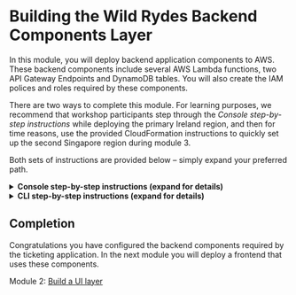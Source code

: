 # Building the Wild Rydes Backend Components Layer

In this module, you will deploy backend application components to AWS. These
backend components include several AWS Lambda functions, two API Gateway Endpoints and 
DynamoDB tables. You will also create the IAM polices and roles required by
these components.

There are two ways to complete this module.  For learning purposes, we
recommend that workshop participants step through the *Console step-by-step
instructions* while deploying the primary Ireland region, and then for time reasons,
use the provided CloudFormation instructions to quickly set up the second Singapore
region during module 3.

Both sets of instructions are provided below – simply expand your preferred path.

<details>
<summary><strong>Console step-by-step instructions (expand for details)</strong></summary>

The following objects will be used as you create the resources in the console for this module:

* `wild-rydes-dynamodb-get.json` - This is the policy needed in order to read
  from DynamoDB using the `tickets-get.js` and `health-check.js` Lambda functions
* `wild-rydes-dynamodb-post.json` - This is the policy needed in order to write
  to DynamoDB using the `tickets-post.js` Lambda function
* `health-check.js` - Lambda function for checking the status of our application health
* `tickets-get.js` - Lambda function triggered by API Gateway to put application data
  into DynamoDB
* `tickets-post.js` - Lambda function triggered by API Gateway to read application
  data from DynamoDB

There are several steps needed to deploy the API and Lambda functions via the
console. The basic steps are:

1. Create the appropriate IAM policies and roles our four AWS Lambda functions
2. Create the required Amazon DynamoDB table
3. Create the four AWS Lambda functions
4. Create the Amazon API Gateway for the region you are currently deploying
5. Testing to ensure our backend components are all working as expected



## 1. Create IAM Policies and Roles

Let’s go ahead and create all the needed polices and roles for our workshop.
Because IAM roles and policies are global in nature, you only need to do this once.
*You may skip this step when you are asked to deploy the failover region*

Log into the AWS Console then select the **IAM** service. Now select
**Policies** from the left and click on the **Create policy** button.  Then
select the *JSON* tab and paste the code below into the editing window.

Download policy: [TicketGetPolicy](wild-rydes-dynamodb-get.json)

**IMPORTANT** When downloading each policy, click on *Raw* before you copy in order
to avoid validation errors when you paste the *JSON* into the AWS Console.

![Create Policy](images/create-policy-1.png)

Click on **Review Policy**

Name your policy `TicketGetPolicy` and click **Create policy**

![Create Policy Editor](images/create-policy-2.png)

Now repeat these exact same steps one more times in order to create the
following additional policy that will be needed during the workshop.

**Download policy**: [TicketPostPolicy](wild-rydes-dynamodb-post.json)


Next you will create the three roles that correspond to the three polices that
were just created. Each of these roles will be used by a different Lambda
function thereby limiting the permissions of each function. This follows an
AWS Best Practice of granting [least privilege](http://docs.aws.amazon.com/IAM/latest/UserGuide/best-practices.html#grant-least-privilege).

In the Console, select the **IAM** service and choose **Roles** from the left,
and click on the “Create role” button:

![Create Role](images/create-role-1.png)

Select the type of “AWS Service” and choose Lambda from the list below then
select **Next: Permissions**.

![Choose Role Type](images/create-role-lambda.png)

Find the `TicketGetPolicy` policy you just created on the next screen
and select **Next: Review** (Hint: Use the *Customer Managed* filter)

![Select Policy to Role](images/create-role-select-policy.png)

On the next screen, enter `TicketGetRole` for the Role Name and select **Create role**

![Choose Role Final](images/create-role-final.png)

Repeat the same steps one more time, this time creating the role for
`TicketPostRole` and attaching the corresponding policy you created earlier.

## 2. Create the DynamoDB Table

Next we will create the DynamoDB Table for our application data. Ensure you
are set to the region you are currently deploying -  Ireland (eu-west-1) or
Singapore (ap-southeast-1) in the upper right corner of the console. If
you mistakenly create the DynamoDB table in the wrong region, the application
will not work.

In the console, open **DynamoDB** (it can be found under Database).  Select
**Create Table**. Your screen may be slightly different depending on whether
this is your first DynamoDB table in this region or not.

![DymamoDB Create Button](images/dynamodb-create-button.png)

For the table name, enter `SXRTickets` and enter `id` as the Primary Key
Partition Key and keep *String* as the type, then click **Create**.
That’s all that is required for now to set up the table.

![DymamoDB Create SXRTickets](images/dynamodb-create-sxrtickets.png)

## 3. Create Three Lambda functions

Next, you will create three Lambda functions. First, navigate to **Lambda** in
the console (again ensuring you are still in the correct region) and click
**Create a function**  Ensure you choose **Author from scratch**

![Create Lambda function](images/create-lambda-function.png)

Change the runtime to `Node.js 6.10`.  ('Node.js 8.10' should work but it
has not been tested)

Name your first function `TicketGetFunction` and assign the role with the **matching**
name you created previously to it and click **Create function** and move on to the main
Lambda interface.

For the Handler, enter `tickets-get.handler` and then paste the following code into the
editor you see on your screen:

[TicketGetFunction](tickets-get.js)

Next, under `Environment Variables`, enter the key **TABLE_NAME** and the value **SXRTickets**

*Note that entering these Environment Variables exactly as shown is very important -
your function will not work - case matters*

![Create Lambda Wild Rydes Get](images/create-lambda-ticket-get.png)

Once everything is set correctly, click **Save** near the top center of the screen.

**IMPORTANT NOTE** When editing the Lambda code using the console, it is VERY important that
your file name match the 'Handler Name' in the table below.  You must rename the file from
the defaut of index.js or your function will not work!

We still need to create two more lambda functions.  All of them use `Node.js 6.10`
as the runtime.  Repeat the same steps you used above.  The table below provides the
information needed for all three functions.  Note that you have already done the first one.

| Function Name          | Handler Name          | Execution Role                  | Env Var Key   | Env Var Value  |
| ---------------------  | --------------------- | ------------------------------- | ------------- | -------------- |
| [TicketGetFunction](tickets-get.js)  | tickets-get.handler   | TicketGetRole           | TABLE_NAME    | SXRTickets     |
| [TicketPostFunction](tickets-post.js)  | tickets-post.handler   | TicketPostRole           | TABLE_NAME    | SXRTickets     |
| [SXRHealthCheckFunction](health-check.js) | health-check.handler  | TicketGetRole           | TABLE_NAME    | SXRTickets     |


## 4. Create API Gateway Endpoint

In the console, under Application Services, open Amazon API Gateway and click on
**Get Started**.  Click on **OK** if you are given a *Create Example API* dialogue.

![Create Example API](images/create-example-api.png)

Select **New API** and enter the API Name of `wild-rydes-api` and choose the
Endpoint Type of *Regional* and then click **Create API**

![Create new API](images/create-new-api.png)

Next, from the *Actions* drop-down, choose **Create Resource** and name the resource
`ticket` and select the *Enable API Gateway CORS* option and then click **Create Resource**

![Create api child CORS](images/api-child-resource-cors.png)

Repeat the same steps one more time, this time creating the resource `health`.
Ensure this resource is at the same level (directly below the root) as `ticket`

![ticket and heath visual](images/api-ticket-health.png)

Next we will create two methods – one for GET and one for POST

Select `ticket` under *resources*, and from the *Actions* drop-down select
**Create Method** and then choose `GET` as your first method and select the
check-box to confirm creation:

![Create api method get](images/api-method-get.png)

Keep *Lambda Function* selected, enable *Use Lambda Proxy Integration* and choose
`eu-west-1` as the Lambda Region and then start typing in the Lambda Function box
and choose *TicketGetFunction* and then click **Save**

![Setup api method get](images/api-method-get-setup.png)

Click OK when asked to *Add Permission to Lambda Function*

![api lambda permission](images/api-lambda-permission.png)

Repeat this step one more time but choose the POST method this time. Ensure you
choose *TicketPostFunction* as your function this time.

Last we will create a `GET` method under the `health` resource.  You will select
the *SXRHealthCheckFunction* for the Lambda function.

![Setup api method health get post](images/api-method-health-get-setup.png)

Again, click **OK** when asked to *Add Permission to Lambda Function*

Finally, we will enable Cross-Origin.
Select `ticket` under *resources*, and from the *Actions* drop-down select **Enable CORS**

![actions enable cors apigw](images/actions-enable-cors.png)

Simply Accept the Default Settings and click on the
 **Enable CORS and Replace Existing CORS Headers** button:

![accept replace cors apigw](images/accept-replace-cors.png)

Click **Yes, replace existing values** if prompted.

Repeat the same step once more time, this time choosing `health` as the resource.

Next we will deploy the API – this is done from the *Actions* pull-down, selecting *Deploy API*

![deploy api to prod](images/deploy-api-prod.png)

Then select *New Stage* for Deployment Stage and enter the Stage Name of `prod` and
click **Deploy**.  Note that *prod* needs to be all lowercase or you will run into
problems later on.

![deploy api to prod](images/deploy-api-prod-new-stage.png)

You have now completed the setup of all the API and backend components needed for
your primary region

## 5. Test your API Gateway Endpoints

While still in API Gateway, select **Stages** from the left menu under your
API Endpoint.  Next, expand "prod", and select `POST` or `GET` from the *ticket*
resource (either choice will provide the same API URL)

![Test the API Gateway EndPoint](images/test-api-gateway-endpoint.png)

You'll see a link to your API EndPoint. **Click** on the link and you should
see something like the below in your browser if the test is successful:

    {
        "body":"{"Items":[],"Count":0,"ScannedCount":0}"
    }

You can also perform the same test but select `GET` from the *health* resource
instead.  You should get something like the following in your browser:

    {
        "region":"eu-west-1",
        "message":"Successful response reading from DynamoDB table."
    }

Make note of the API Endpoint URL - you will need this in Module 2_UI.

</details>

<details>
<summary><strong>CLI step-by-step instructions (expand for details)</strong></summary>


Navigate to the `1_API` folder within your local Git repository and take a look at the
files within. You will see several files - here are descriptions of each:

* `wild-rydes-api.yaml` – This is a CloudFormation template (using SAM syntax) that
  describes the infrastructure needed to for the API and how each component should be configured.
* `tickets-get.js` – This is the Node.js code required by our Lambda function needed
  to retrieve tickets from DynamoDB
* `tickets-post.js` – This is the Node.js code required by our second Lambda function
  to create new tickets in DynamoDB
* `health-check.js` - Lambda function for checking the status of our application health


There is no modification necessary to this application code so we can go ahead and
deploy it to AWS. Since it comes with a CloudFormation template, we can use this to
upload our code and create all of the necessary AWS resources for us rather than doing
this manually using the console which would take much longer. We recommend deploying the
primary region using the Console step-by-step instructions and then deploying the failover
region using the CloudfFormation template  Feel free to open the template and take a look
at the resources it is creating and how they are defined.

## 1. Create an S3 bucket to store the app code

We'll first need a bucket to store our source code in AWS.

#### High-level Instructions

Go ahead and create a bucket using the AWS Console or the CLI. S3 bucket names must be
globally unique so choose a name for your bucket using something unique to you such as
your name e.g. `wildrydes-firstname-lastname`. If you get an error that your bucket name
already exists, try adding additional numbers or characters until you find an unused name.

You can create a bucket using the CLI with the following command:

*Ireland* (choose a unique bucket name)
     aws s3 mb s3://wildrydes-multiregion-blake-mitchell-eu-west-1 --region eu-west-1

*Singapore*
     aws s3 mb s3://wildrydes-multiregion-blake-mitchell-ap-southeast-1 --region ap-southeast-1

Note that in this and in the following CLI commands, we are explicitly passing in the
region. Like many things in AWS, S3 buckets are regional. If you do not specify a region,
a default will be used which may not be what you want.

## 2. Package up the API code and push to S3

Because this is a SAM Template, we must first package it. This process will upload the
source code to our S3 bucket and generate a new template referencing the code in S3
where it can be used by AWS Lambda.

#### High-level instructions

Go ahead and create two new Lambda functions using the the Node.js code from
`tickets-post.js` and `tickets-get.js`.

You can do this using the following CLI command. Note that you must replace
`[bucket-name]` in this command with the bucket you just created):

*Ireland*

    aws cloudformation package \
    --region eu-west-1 \
    --template-file wild-rydes-api-primary-region.yaml \
    --output-template-file wild-rydes-api-primary-region-output.yaml \
    --s3-bucket [eu_west_bucket_name_you_created_above]

**IMPORTANT** DO NOT deploy any resources to Singapore during your initial pass
on Module 1. You will come back in Module 3 and then deploy the same components
to Singapore. We are providing the commands for both regions here for your
convenience.

*Singapore* (do not deploy during your first pass on Module 1_API)

    aws cloudformation package \
    --region ap-southeast-1 \
    --template-file wild-rydes-api-failover-region.yaml \
    --output-template-file wild-rydes-api-failover-region-output.yaml \
    --s3-bucket [ap_southeast_bucket_name_you_created_above]

If all went well, you should get a success message and instructions to deploy your new template.  

*NOTE: You will need to add '--capabilities CAPABILITY_IAM' to the command in order to deploy*

## 3. Deploy a stack of resources

Next, we need to spin up the resources needed to run our code and expose it as an API.

#### High-level instructions

You can now take the newly generated template and use it to create resources in AWS.
Go ahead and run the following CLI command:

*Ireland*

    aws cloudformation deploy \
    --region eu-west-1 \
    --template-file wild-rydes-api-primary-region-output.yaml \
    --stack-name wild-rydes-api-primary \
    --capabilities CAPABILITY_IAM

**IMPORTANT** DO NOT deploy any resources to Singapore during your initial pass
on Module 1. You will come back in Module 3 and then deploy the same components
to Singapore. We are providing the commands for both regions here for your
convenience.

*Singapore* (do not deploy during your first pass on Module 1_API)

    aws cloudformation deploy \
    --region ap-southeast-1 \
    --template-file wild-rydes-api-failover-region-output.yaml \
    --stack-name wild-rydes-api-failover \
    --capabilities CAPABILITY_IAM


This command may take a few minutes to run. In this time you can hop over to the console
and watch all of the resources being created for you Open up the AWS Console in your browser
and check you are in the correct region (EU Ireland) before selecting the CloudFormation
service from the menu. You should your stack listed as `wild-rydes-api`. You can click
on this stack to see all of the resources it created.

Once your stack has successfully completed, navigate to the Outputs tab of your stack
where you will find an API URL. Take note of this URL as we will need it later to configure
the website UI in the next module.

You can also take a look at some of the other resources created by this template. Under
the Resources section of the Cloudformation stack you can click on the Lambda functions
and the API Gateway. Note how the gateway was configured with the `GET` method calling
our `TicketGetFunction` Lambda function and the `POST` method calling our `TicketPostFunction`
Lambda function. You can also see that an empty DynamoDB table was set up as well as IAM
roles to allow our functions to speak to DynamoDB.

TODO: Instructions for setting up DynamoDB global table. MUST DO THIS BEFORE NEXT STEP. CANT HAVE DATA IN TABLE BEFORE SETTING UP GLOBAL REPLOICATION


You can confirm that your API is working by copying your API URL and appending `/ticket`
to it before navigating to it into your browser. It should return the following:

    {"Items":[],"Count":0,"ScannedCount":0}

You can also run the health check by copying your API URL and appending `/health`
to it before navigating to it into your browser. It should return the following:

    {
        "region":"eu-west-1",
        "message":"Successful response reading from DynamoDB table."
    }

Make note of the API Endpoint URL - you will need this in Module 2_UI.

</details>

## Completion

Congratulations you have configured the backend components required by the
ticketing application. In the next module you will deploy a frontend that uses
these components.

Module 2: [Build a UI layer](../2_UI/README.md)
